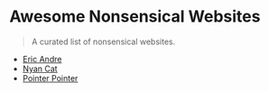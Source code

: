 # Awesome Nonsensical Websites

> A curated list of nonsensical websites.

- [Eric Andre](http://ericandre.com/fun/)
- [Nyan Cat](http://nyan.cat/)
- [Pointer Pointer](http://pointerpointer.com/)
